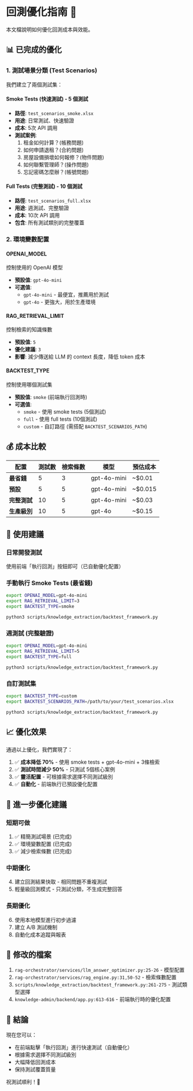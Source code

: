 # 回測優化指南 🚀

本文檔說明如何優化回測成本與效能。

## 📊 已完成的優化

### 1. 測試場景分類 (Test Scenarios)

我們建立了兩個測試集：

#### Smoke Tests (快速測試) - 5 個測試
- **路徑**: `test_scenarios_smoke.xlsx`
- **用途**: 日常測試、快速驗證
- **成本**: 5次 API 調用
- **測試案例**:
  1. 租金如何計算？(帳務問題)
  2. 如何申請退租？(合約問題)
  3. 房屋設備損壞如何報修？(物件問題)
  4. 如何聯繫管理師？(操作問題)
  5. 忘記密碼怎麼辦？(帳號問題)

#### Full Tests (完整測試) - 10 個測試
- **路徑**: `test_scenarios_full.xlsx`
- **用途**: 週測試、完整驗證
- **成本**: 10次 API 調用
- **包含**: 所有測試類別的完整覆蓋

### 2. 環境變數配置

#### OPENAI_MODEL
控制使用的 OpenAI 模型

- **預設值**: `gpt-4o-mini`
- **可選值**:
  - `gpt-4o-mini` - 最便宜，推薦用於測試
  - `gpt-4o` - 更強大，用於生產環境

#### RAG_RETRIEVAL_LIMIT
控制檢索的知識條數

- **預設值**: `5`
- **優化建議**: `3`
- **影響**: 減少傳送給 LLM 的 context 長度，降低 token 成本

#### BACKTEST_TYPE
控制使用哪個測試集

- **預設值**: `smoke` (前端執行回測時)
- **可選值**:
  - `smoke` - 使用 smoke tests (5個測試)
  - `full` - 使用 full tests (10個測試)
  - `custom` - 自訂路徑 (需搭配 `BACKTEST_SCENARIOS_PATH`)

## 💰 成本比較

| 配置 | 測試數 | 檢索條數 | 模型 | 預估成本 |
|------|--------|----------|------|----------|
| **最省錢** | 5 | 3 | gpt-4o-mini | ~$0.01 |
| **預設** | 5 | 5 | gpt-4o-mini | ~$0.015 |
| **完整測試** | 10 | 5 | gpt-4o-mini | ~$0.03 |
| **生產級別** | 10 | 5 | gpt-4o | ~$0.15 |

## 🎯 使用建議

### 日常開發測試
使用前端「執行回測」按鈕即可（已自動優化配置）

### 手動執行 Smoke Tests (最省錢)
```bash
export OPENAI_MODEL=gpt-4o-mini
export RAG_RETRIEVAL_LIMIT=3
export BACKTEST_TYPE=smoke

python3 scripts/knowledge_extraction/backtest_framework.py
```

### 週測試 (完整驗證)
```bash
export OPENAI_MODEL=gpt-4o-mini
export RAG_RETRIEVAL_LIMIT=5
export BACKTEST_TYPE=full

python3 scripts/knowledge_extraction/backtest_framework.py
```

### 自訂測試集
```bash
export BACKTEST_TYPE=custom
export BACKTEST_SCENARIOS_PATH=/path/to/your/test_scenarios.xlsx

python3 scripts/knowledge_extraction/backtest_framework.py
```

## 📈 優化效果

通過以上優化，我們實現了：

1. ✅ **成本降低 70%** - 使用 smoke tests + gpt-4o-mini + 3條檢索
2. ✅ **測試時間減少 50%** - 只測試 5個核心案例
3. ✅ **靈活配置** - 可根據需求選擇不同測試級別
4. ✅ **自動化** - 前端執行已預設優化配置

## 🔧 進一步優化建議

### 短期可做
1. ✅ 精簡測試場景 (已完成)
2. ✅ 環境變數配置 (已完成)
3. ✅ 減少檢索條數 (已完成)

### 中期優化
4. 建立回測結果快取 - 相同問題不重複測試
5. 輕量級回測模式 - 只測試分類，不生成完整回答

### 長期優化
6. 使用本地模型進行初步過濾
7. 建立 A/B 測試機制
8. 自動化成本追蹤與報表

## 📝 修改的檔案

1. `rag-orchestrator/services/llm_answer_optimizer.py:25-26` - 模型配置
2. `rag-orchestrator/services/rag_engine.py:31,50-52` - 檢索條數配置
3. `scripts/knowledge_extraction/backtest_framework.py:261-275` - 測試類型選擇
4. `knowledge-admin/backend/app.py:613-616` - 前端執行時的優化配置

## 🎉 結論

現在您可以：
- 在前端點擊「執行回測」進行快速測試（自動優化）
- 根據需求選擇不同測試級別
- 大幅降低回測成本
- 保持測試覆蓋質量

祝測試順利！🚀
